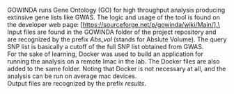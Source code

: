 GOWINDA runs Gene Ontology (GO) for high throughput analysis producing extinsive gene lists like GWAS. The logic and usage of the tool is found on the developer web page: [https://sourceforge.net/p/gowinda/wiki/Main/].\
Input files are found in the GOWINDA folder of the project repository and are recognized by the prefix *Abs_vol* (stands for Abslute Volume). The query SNP list is basically a cutoff of the full SNP list obtained from GWAS.\
For the sake of learning, Docker was used to build an application for running the analysis on a remote Imac in the lab. The Docker files are also added to the same folder. Noting that Docker is not necessary at all, and the analysis can be run on average mac devices.\
Output files are recognized by the prefix *results*.
